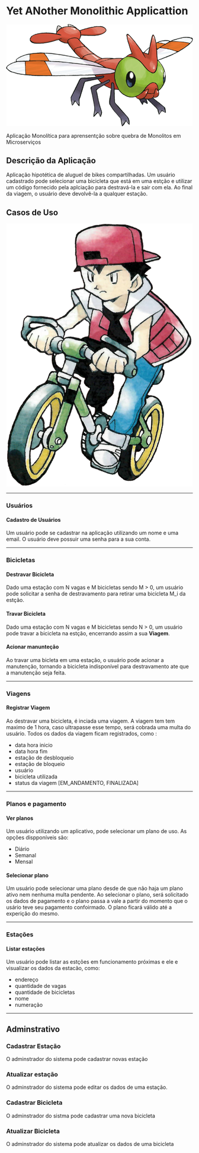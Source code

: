 # Yet ANother Monolithic Applicattion

![Yanma Logo](img/logo.png)


Aplicação Monolítica para aprensentção sobre quebra de Monolitos em Microserviços

## Descrição da Aplicação

Aplicação hipotética de aluguel de bikes compartilhadas. Um usuário cadastrado pode selecionar uma bicicleta que está em uma estção e utilizar um código fornecido pela aplciação para destravá-la e sair com ela. Ao final da viagem, o usuário deve devolvê-la a qualquer estação.

## Casos de Uso

![Yanma Logo](img/bike.png)

---

### Usuários
#### Cadastro de Usuários

Um usuário pode se cadastrar na aplicação utilizando um nome e uma email. O usuário deve possuir uma senha para a sua conta.

---

### Bicicletas

#### Destravar Bicicleta
 Dado uma estação com N vagas e M bicicletas sendo M > 0, um usuário pode solicitar a senha de destravamento para retirar uma bicicleta M_i da estção.

 #### Travar Bicicleta

Dado uma estação com N vagas e M bicicletas sendo N > 0, um usuário pode travar a bicicleta na estção, encerrando assim a sua **Viagem**.

#### Acionar manunteção

Ao travar uma bicleta em uma estação, o usuário pode acionar a manutenção, tornando a bicicleta indisponível para destravamento ate que a manutenção seja feita.

---

### Viagens

#### Registrar Viagem

Ao destravar uma bicicleta, é inciada uma viagem. A viagem tem tem maximo de 1 hora, caso ultrapasse esse tempo, será cobrada uma multa do usuário. Todos os dados da viagem ficam registrados, como :

 * data hora inicio
 * data hora fim
 * estação de desbloqueio
 * estação de bloqueio
 * usuário
 * bicicleta utilizada
 * status da viagem [EM_ANDAMENTO, FINALIZADA]

---
### Planos e pagamento

#### Ver planos
Um usuário utilizando um aplicativo, pode selecionar um plano de uso. As opções dispponíveis são:
 * Diário
 * Semanal
 * Mensal

#### Selecionar plano
Um usuário pode selecionar uma plano desde de que não haja um plano ativo nem nenhuma multa pendente. Ao selecionar o plano, será solicitado os dados de pagamento e o plano passa a vale a partir do momento que o usário teve seu pagamento confoirmado. O plano ficará válido até a experição do mesmo.

---
### Estações

#### Listar estações

Um usuário pode listar as estções em funcionamento próximas e ele e visualizar os dados da estacão, como:

* endereço
* quantidade de vagas
* quantidade de bicicletas
* nome
* numeração


---

## Adminstrativo

### Cadastrar Estação

O adminstrador do sistema pode cadastrar novas estação

### Atualizar estação

O adminstrador do sistema pode editar os dados de uma estação.

### Cadastrar Bicicleta

O adminstrador do sistma pode cadastrar uma nova bicicleta


### Atualizar Bicicleta

O adminstrador do sistema pode atualizar os dados de uma bicicleta
